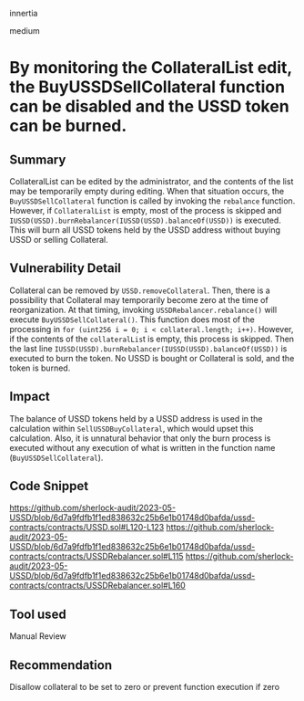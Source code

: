 innertia

medium

# By monitoring the CollateralList edit, the BuyUSSDSellCollateral function can be disabled and the USSD token can be burned.

## Summary
CollateralList can be edited by the administrator, and the contents of the list may be temporarily empty during editing.
When that situation occurs, the `BuyUSSDSellCollateral` function is called by invoking the `rebalance` function.
However, if `CollateralList` is empty, most of the process is skipped and `IUSSD(USSD).burnRebalancer(IUSSD(USSD).balanceOf(USSD))` is executed.
This will burn all USSD tokens held by the USSD address without buying USSD or selling Collateral.
## Vulnerability Detail
Collateral can be removed by `USSD.removeCollateral`.
Then, there is a possibility that Collateral may temporarily become zero at the time of reorganization.
At that timing, invoking `USSDRebalancer.rebalance()` will execute `BuyUSSDSellCollateral()`.
This function does most of the processing in `for (uint256 i = 0; i < collateral.length; i++)`.
However, if the contents of the `collateralLis`t is empty, this process is skipped.
Then the last line `IUSSD(USSD).burnRebalancer(IUSSD(USSD).balanceOf(USSD))` is executed to burn the token.
No USSD is bought or Collateral is sold, and the token is burned.
## Impact
The balance of USSD tokens held by a USSD address is used in the calculation within `SellUSSDBuyCollateral`, which would upset this calculation.
Also, it is unnatural behavior that only the burn process is executed without any execution of what is written in the function name (`BuyUSSDSellCollateral`).
## Code Snippet
https://github.com/sherlock-audit/2023-05-USSD/blob/6d7a9fdfb1f1ed838632c25b6e1b01748d0bafda/ussd-contracts/contracts/USSD.sol#L120-L123
https://github.com/sherlock-audit/2023-05-USSD/blob/6d7a9fdfb1f1ed838632c25b6e1b01748d0bafda/ussd-contracts/contracts/USSDRebalancer.sol#L115
https://github.com/sherlock-audit/2023-05-USSD/blob/6d7a9fdfb1f1ed838632c25b6e1b01748d0bafda/ussd-contracts/contracts/USSDRebalancer.sol#L160
## Tool used

Manual Review

## Recommendation
Disallow collateral to be set to zero or prevent function execution if zero
